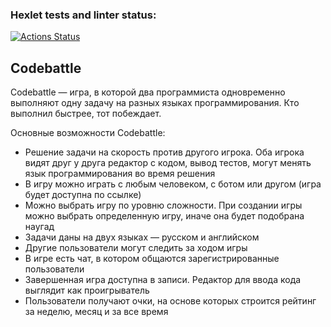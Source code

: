 ### Hexlet tests and linter status:
[![Actions Status](https://github.com/fidilly/qa-engineer-project-85/workflows/hexlet-check/badge.svg)](https://github.com/fidilly/qa-engineer-project-85/actions)

Codebattle
----------

Codebattle — игра, в которой два программиста одновременно выполняют одну задачу на разных языках программирования. Кто выполнил быстрее, тот побеждает.

Основные возможности Codebattle:
- Решение задачи на скорость против другого игрока. Оба игрока видят друг у друга редактор с кодом, вывод тестов, могут менять язык программирования во время решения
- В игру можно играть с любым человеком, с ботом или другом (игра будет доступна по ссылке)
- Можно выбрать игру по уровню сложности. При создании игры можно выбрать определенную игру, иначе она будет подобрана наугад
- Задачи даны на двух языках — русском и английском
- Другие пользователи могут следить за ходом игры
- В игре есть чат, в котором общаются зарегистрированные пользователи
- Завершенная игра доступна в записи. Редактор для ввода кода выглядит как проигрыватель
- Пользователи получают очки, на основе которых строится рейтинг за неделю, месяц и за все время

